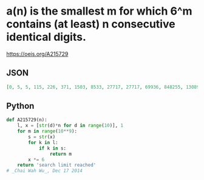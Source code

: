 # a\(n\) is the smallest m for which 6^m contains \(at least\) n consecutive identical digits\.
https://oeis.org/A215729
## JSON
```JSON
[0, 5, 5, 115, 226, 371, 1503, 8533, 27717, 27717, 69936, 848255, 1308931, 8255246, 32564822, 39063403]
```
## Python
```Python
def A215729(n):
    l, x = [str(d)*n for d in range(10)], 1
    for m in range(10**9):
        s = str(x)
        for k in l:
            if k in s:
                return m
        x *= 6
    return 'search limit reached'
# _Chai Wah Wu_, Dec 17 2014
```
